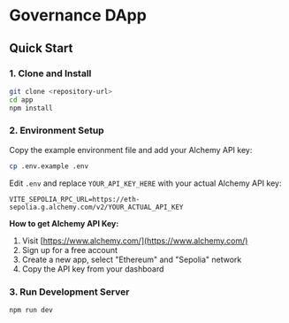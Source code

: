 # Governance DApp

## Quick Start

### 1. Clone and Install

```bash
git clone <repository-url>
cd app
npm install
```

### 2. Environment Setup

Copy the example environment file and add your Alchemy API key:

```bash
cp .env.example .env
```

Edit `.env` and replace `YOUR_API_KEY_HERE` with your actual Alchemy API key:

```env
VITE_SEPOLIA_RPC_URL=https://eth-sepolia.g.alchemy.com/v2/YOUR_ACTUAL_API_KEY
```

**How to get Alchemy API Key:**
1. Visit [https://www.alchemy.com/](https://www.alchemy.com/)
2. Sign up for a free account
3. Create a new app, select "Ethereum" and "Sepolia" network
4. Copy the API key from your dashboard

### 3. Run Development Server

```bash
npm run dev
```
